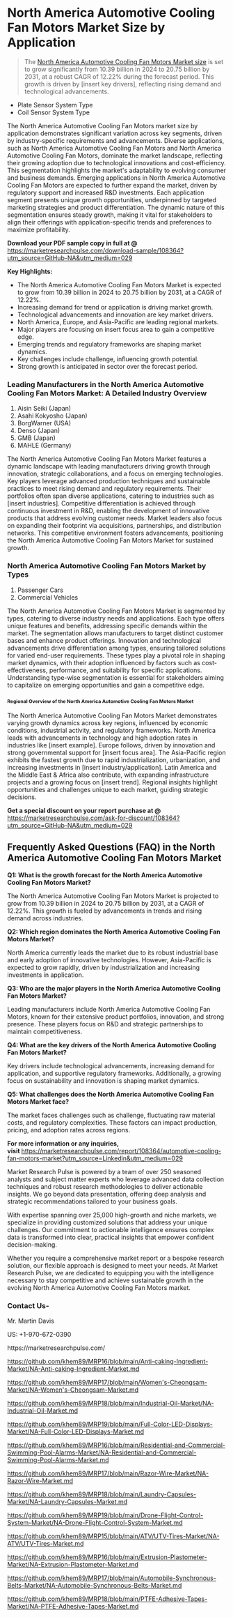 <h1>North America Automotive Cooling Fan Motors Market&nbsp;Size by Application</h1><blockquote><p>The <a href="https://marketresearchpulse.com/download-sample/108364?utm_source=GitHub-NA&amp;utm_medium=029">North America Automotive Cooling Fan Motors Market size</a> is set to grow significantly from 10.39 billion in 2024 to 20.75 billion by 2031, at a robust CAGR of 12.22% during the forecast period. This growth is driven by [insert key drivers], reflecting rising demand and technological advancements.</p></blockquote><ul><li>Plate Sensor System Type<li> Coil Sensor System Type</li></ul><p>The North America Automotive Cooling Fan Motors market size by application demonstrates significant variation across key segments, driven by industry-specific requirements and advancements. Diverse applications, such as North America Automotive Cooling Fan Motors and North America Automotive Cooling Fan Motors, dominate the market landscape, reflecting their growing adoption due to technological innovations and cost-efficiency. This segmentation highlights the market's adaptability to evolving consumer and business demands. Emerging applications in North America Automotive Cooling Fan Motors are expected to further expand the market, driven by regulatory support and increased R&D investments. Each application segment presents unique growth opportunities, underpinned by targeted marketing strategies and product differentiation. The dynamic nature of this segmentation ensures steady growth, making it vital for stakeholders to align their offerings with application-specific trends and preferences to maximize profitability.</p><p><strong>Download your PDF sample copy in full at @ </strong><a href="https://marketresearchpulse.com/download-sample/108364?utm_source=GitHub-NA&amp;utm_medium=029">https://marketresearchpulse.com/download-sample/108364?utm_source=GitHub-NA&amp;utm_medium=029</a></p><p><strong>Key Highlights: </strong></p><ul><li>The North America Automotive Cooling Fan Motors Market is expected to grow from 10.39 billion in 2024 to 20.75 billion by 2031, at a CAGR of 12.22%.</li><li>Increasing demand for trend or application is driving market growth.</li><li>Technological advancements and innovation are key market drivers.</li><li>North America, Europe, and Asia-Pacific are leading regional markets.</li><li>Major players are focusing on insert focus area to gain a competitive edge.</li><li>Emerging trends and regulatory frameworks are shaping market dynamics.</li><li>Key challenges include challenge, influencing growth potential.</li><li>Strong growth is anticipated in sector over the forecast period.</li></ul><h3>Leading Manufacturers in the North America Automotive Cooling Fan Motors Market: A Detailed Industry Overview</h3><ol><li>Aisin Seiki (Japan)</li><li>Asahi Kokyosho (Japan)</li><li>BorgWarner (USA)</li><li>Denso (Japan)</li><li>GMB (Japan)</li><li>MAHLE (Germany)</li></ol><div class="flex max-w-full flex-col flex-grow"><div class="min-h-8 text-message flex w-full flex-col items-end gap-2 whitespace-normal break-words [.text-message+&amp;]:mt-5" dir="auto" data-message-author-role="assistant" data-message-id="fd8432e4-4910-450d-b182-61b7bfb0a01f" data-message-model-slug="gpt-4o"><div class="flex w-full flex-col gap-1 empty:hidden first:pt-[3px]"><div class="markdown prose w-full break-words dark:prose-invert light"><p>The North America Automotive Cooling Fan Motors Market features a dynamic landscape with leading manufacturers driving growth through innovation, strategic collaborations, and a focus on emerging technologies. Key players leverage advanced production techniques and sustainable practices to meet rising demand and regulatory requirements. Their portfolios often span diverse applications, catering to industries such as [insert industries]. Competitive differentiation is achieved through continuous investment in R&amp;D, enabling the development of innovative products that address evolving customer needs. Market leaders also focus on expanding their footprint via acquisitions, partnerships, and distribution networks. This competitive environment fosters advancements, positioning the North America Automotive Cooling Fan Motors Market for sustained growth.</p></div></div></div></div><h3>North America Automotive Cooling Fan Motors Market by Types</h3><ol><li>Passenger Cars<li> Commercial Vehicles</li></ol><div class="flex max-w-full flex-col flex-grow"><div class="min-h-8 text-message flex w-full flex-col items-end gap-2 whitespace-normal break-words [.text-message+&amp;]:mt-5" dir="auto" data-message-author-role="assistant" data-message-id="084470be-0bb7-4664-bddf-5156b4f41249" data-message-model-slug="gpt-4o-mini"><div class="flex w-full flex-col gap-1 empty:hidden first:pt-[3px]"><div class="markdown prose w-full break-words dark:prose-invert light"><p>The North America Automotive Cooling Fan Motors Market is segmented by types, catering to diverse industry needs and applications. Each type offers unique features and benefits, addressing specific demands within the market. The segmentation allows manufacturers to target distinct customer bases and enhance product offerings. Innovation and technological advancements drive differentiation among types, ensuring tailored solutions for varied end-user requirements. These types play a pivotal role in shaping market dynamics, with their adoption influenced by factors such as cost-effectiveness, performance, and suitability for specific applications. Understanding type-wise segmentation is essential for stakeholders aiming to capitalize on emerging opportunities and gain a competitive edge.</p></div></div></div></div><h3><span style="font-size: 11px;">Regional Overview of the North America Automotive Cooling Fan Motors Market</span></h3><div class="flex max-w-full flex-col flex-grow"><div class="min-h-8 text-message flex w-full flex-col items-end gap-2 whitespace-normal break-words [.text-message+&amp;]:mt-5" dir="auto" data-message-author-role="assistant" data-message-id="e9038762-ce64-4e30-91c9-9bd413514231" data-message-model-slug="gpt-4o-mini"><div class="flex w-full flex-col gap-1 empty:hidden first:pt-[3px]"><div class="markdown prose w-full break-words dark:prose-invert light"><p>The North America Automotive Cooling Fan Motors Market demonstrates varying growth dynamics across key regions, influenced by economic conditions, industrial activity, and regulatory frameworks. North America leads with advancements in technology and high adoption rates in industries like [insert example]. Europe follows, driven by innovation and strong governmental support for [insert focus area]. The Asia-Pacific region exhibits the fastest growth due to rapid industrialization, urbanization, and increasing investments in [insert industry/application]. Latin America and the Middle East &amp; Africa also contribute, with expanding infrastructure projects and a growing focus on [insert trend]. Regional insights highlight opportunities and challenges unique to each market, guiding strategic decisions.</p></div></div></div></div><p><strong>Get a special discount on your report purchase at @ </strong><a href="https://marketresearchpulse.com/ask-for-discount/108364?utm_source=GitHub-NA&amp;utm_medium=029">https://marketresearchpulse.com/ask-for-discount/108364?utm_source=GitHub-NA&amp;utm_medium=029</a></p><h2>Frequently Asked Questions (FAQ) in the North America Automotive Cooling Fan Motors Market</h2><p><strong>Q1: What is the growth forecast for the North America Automotive Cooling Fan Motors Market?</strong></p><p>The North America Automotive Cooling Fan Motors Market is projected to grow from 10.39 billion in 2024 to 20.75 billion by 2031, at a CAGR of 12.22%. This growth is fueled by advancements in trends and rising demand across industries.</p><p><strong>Q2: Which region dominates the North America Automotive Cooling Fan Motors Market?</strong></p><p>North America currently leads the market due to its robust industrial base and early adoption of innovative technologies. However, Asia-Pacific is expected to grow rapidly, driven by industrialization and increasing investments in application.</p><p><strong>Q3: Who are the major players in the North America Automotive Cooling Fan Motors Market?</strong></p><p>Leading manufacturers include North America Automotive Cooling Fan Motors, known for their extensive product portfolios, innovation, and strong presence. These players focus on R&amp;D and strategic partnerships to maintain competitiveness.</p><p><strong>Q4: What are the key drivers of the North America Automotive Cooling Fan Motors Market?</strong></p><p>Key drivers include technological advancements, increasing demand for application, and supportive regulatory frameworks. Additionally, a growing focus on sustainability and innovation is shaping market dynamics.</p><p><strong>Q5: What challenges does the North America Automotive Cooling Fan Motors Market face?</strong></p><p>The market faces challenges such as challenge, fluctuating raw material costs, and regulatory complexities. These factors can impact production, pricing, and adoption rates across regions.</p><p><strong>For more information or any inquiries, visit&nbsp;</strong><a href="https://marketresearchpulse.com/report/108364/automotive-cooling-fan-motors-market?utm_source=Linkedin&utm_medium=029">https://marketresearchpulse.com/report/108364/automotive-cooling-fan-motors-market?utm_source=Linkedin&utm_medium=029</a></p><p>Market Research Pulse is powered by a team of over 250 seasoned analysts and subject matter experts who leverage advanced data collection techniques and robust research methodologies to deliver actionable insights. We go beyond data presentation, offering deep analysis and strategic recommendations tailored to your business goals.</p><p>With expertise spanning over 25,000 high-growth and niche markets, we specialize in providing customized solutions that address your unique challenges. Our commitment to actionable intelligence ensures complex data is transformed into clear, practical insights that empower confident decision-making.</p><p>Whether you require a comprehensive market report or a bespoke research solution, our flexible approach is designed to meet your needs. At Market Research Pulse, we are dedicated to equipping you with the intelligence necessary to stay competitive and achieve sustainable growth in the evolving North America Automotive Cooling Fan Motors market.</p><h3><strong>Contact Us-</strong></h3><p>Mr. Martin Davis</p><p>US: +1-970-672-0390</p><p>https://marketresearchpulse.com/</p><p><a href="https://github.com/khem89/MRP16/blob/main/Anti-caking-Ingredient-Market/NA-Anti-caking-Ingredient-Market.md">https://github.com/khem89/MRP16/blob/main/Anti-caking-Ingredient-Market/NA-Anti-caking-Ingredient-Market.md</a></p><p><a href="https://github.com/khem89/MRP17/blob/main/Women's-Cheongsam-Market/NA-Women's-Cheongsam-Market.md">https://github.com/khem89/MRP17/blob/main/Women's-Cheongsam-Market/NA-Women's-Cheongsam-Market.md</a></p><p><a href="https://github.com/khem89/MRP18/blob/main/Industrial-Oil-Market/NA-Industrial-Oil-Market.md">https://github.com/khem89/MRP18/blob/main/Industrial-Oil-Market/NA-Industrial-Oil-Market.md</a></p><p><a href="https://github.com/khem89/MRP19/blob/main/Full-Color-LED-Displays-Market/NA-Full-Color-LED-Displays-Market.md">https://github.com/khem89/MRP19/blob/main/Full-Color-LED-Displays-Market/NA-Full-Color-LED-Displays-Market.md</a></p><p><a href="https://github.com/khem89/MRP16/blob/main/Residential-and-Commercial-Swimming-Pool-Alarms-Market/NA-Residential-and-Commercial-Swimming-Pool-Alarms-Market.md">https://github.com/khem89/MRP16/blob/main/Residential-and-Commercial-Swimming-Pool-Alarms-Market/NA-Residential-and-Commercial-Swimming-Pool-Alarms-Market.md</a></p><p><a href="https://github.com/khem89/MRP17/blob/main/Razor-Wire-Market/NA-Razor-Wire-Market.md">https://github.com/khem89/MRP17/blob/main/Razor-Wire-Market/NA-Razor-Wire-Market.md</a></p><p><a href="https://github.com/khem89/MRP18/blob/main/Laundry-Capsules-Market/NA-Laundry-Capsules-Market.md">https://github.com/khem89/MRP18/blob/main/Laundry-Capsules-Market/NA-Laundry-Capsules-Market.md</a></p><p><a href="https://github.com/khem89/MRP19/blob/main/Drone-Flight-Control-System-Market/NA-Drone-Flight-Control-System-Market.md">https://github.com/khem89/MRP19/blob/main/Drone-Flight-Control-System-Market/NA-Drone-Flight-Control-System-Market.md</a></p><p><a href="https://github.com/khem89/MRP15/blob/main/ATV/UTV-Tires-Market/NA-ATV/UTV-Tires-Market.md">https://github.com/khem89/MRP15/blob/main/ATV/UTV-Tires-Market/NA-ATV/UTV-Tires-Market.md</a></p><p><a href="https://github.com/khem89/MRP16/blob/main/Extrusion-Plastometer-Market/NA-Extrusion-Plastometer-Market.md">https://github.com/khem89/MRP16/blob/main/Extrusion-Plastometer-Market/NA-Extrusion-Plastometer-Market.md</a></p><p><a href="https://github.com/khem89/MRP17/blob/main/Automobile-Synchronous-Belts-Market/NA-Automobile-Synchronous-Belts-Market.md">https://github.com/khem89/MRP17/blob/main/Automobile-Synchronous-Belts-Market/NA-Automobile-Synchronous-Belts-Market.md</a></p><p><a href="https://github.com/khem89/MRP18/blob/main/PTFE-Adhesive-Tapes-Market/NA-PTFE-Adhesive-Tapes-Market.md">https://github.com/khem89/MRP18/blob/main/PTFE-Adhesive-Tapes-Market/NA-PTFE-Adhesive-Tapes-Market.md</a></p>
